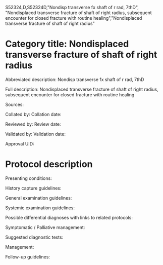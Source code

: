 S52324,D,S52324D,"Nondisp transverse fx shaft of r rad, 7thD", "Nondisplaced transverse fracture of shaft of right radius, subsequent encounter for closed fracture with routine healing","Nondisplaced transverse fracture of shaft of right radius"
# Category title: Nondisplaced transverse fracture of shaft of right radius

Abbreviated description: Nondisp transverse fx shaft of r rad, 7thD

Full description: Nondisplaced transverse fracture of shaft of right radius, subsequent encounter for closed fracture with routine healing

Sources:

Collated by:
Collation date:

Reviewed by:
Review date:

Validated by:
Validation date:

Approval UID:

# Protocol description

Presenting conditions:

History capture guidelines:

General examination guidelines:

Systemic examination guidelines:

Possible differential diagnoses with links to related protocols:

Symptomatic / Palliative management:

Suggested diagnostic tests:

Management:

Follow-up guidelines:
